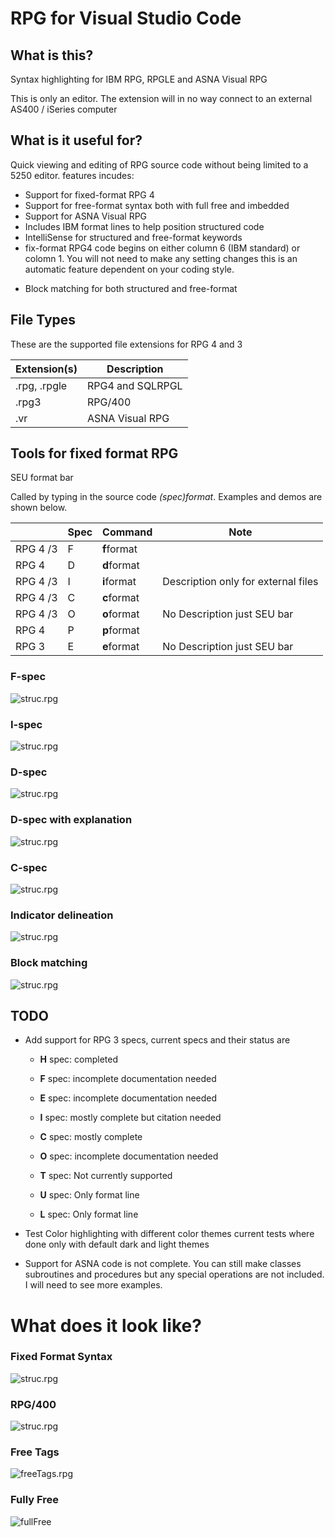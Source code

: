 # RPG for Visual Studio Code

## What is this?
Syntax highlighting for IBM RPG, RPGLE and ASNA Visual RPG 

This is only an editor. The extension will in no way connect to an external AS400 / iSeries computer

## What is it useful for?
Quick viewing and editing of RPG source code without being limited to a 5250 editor. 
features incudes:
+ Support for fixed-format RPG 4
+ Support for free-format syntax both with full free and imbedded
+ Support for ASNA Visual RPG
+ Includes IBM format lines to help position structured code
+ IntelliSense for structured and free-format keywords
+ fix-format RPG4 code begins on either column 6 (IBM standard) or colomn 1. You will not need to make any setting changes this is an automatic feature dependent on your coding style.
* Block matching for both structured and free-format 

## File Types
These are the supported file extensions for RPG 4 and 3 

| Extension(s)        | Description        |
| --------------------| ------------------ |
| .rpg, .rpgle        | RPG4 and SQLRPGL |
| .rpg3               | RPG/400  |
| .vr                 | ASNA Visual RPG |

## Tools for fixed format RPG
SEU format bar

Called by typing in the source code _(spec)format_. Examples and demos are shown below.

|  |Spec| Command | Note |
|--|--|---------|-------------|
|RPG 4 /3 | F | **f**format| 
|RPG 4 | D | **d**format|
|RPG 4 /3 | I | **i**format| Description only for external files |
|RPG 4 /3 | C | **c**format| 
|RPG 4 /3 | O | **o**format| No Description just SEU bar
|RPG 4 | P | **p**format|
|RPG 3 | E | **e**format| No Description just SEU bar

### F-spec
 ![struc.rpg](https://raw.githubusercontent.com/RoySpino/RB_SNS_VSCodeExtentions/main/Images/FSpecFormatLine.gif)
### I-spec
 ![struc.rpg](https://raw.githubusercontent.com/RoySpino/RB_SNS_VSCodeExtentions/main/Images/ISpecVerbos.jpg)
### D-spec
 ![struc.rpg](https://raw.githubusercontent.com/RoySpino/RB_SNS_VSCodeExtentions/main/Images/DFormatLine.gif)
### D-spec with explanation
![struc.rpg](https://raw.githubusercontent.com/RoySpino/RB_SNS_VSCodeExtentions/main/Images/DFormatLine2.gif)
### C-spec
 ![struc.rpg](https://raw.githubusercontent.com/RoySpino/RB_SNS_VSCodeExtentions/main/Images/CSpecFormatLine.gif)
### Indicator delineation
 ![struc.rpg](https://raw.githubusercontent.com/RoySpino/RB_SNS_VSCodeExtentions/main/Images/HiLoEq_higlight.png)
### Block matching
 ![struc.rpg](https://raw.githubusercontent.com/RoySpino/RB_SNS_VSCodeExtentions/main/Images/RPG_BlockMatching.gif)
## TODO
+ Add support for RPG 3 specs, current specs and their status are
    * **H** spec: completed
    * **F** spec: incomplete documentation needed
    * **E** spec: incomplete documentation needed
    * **I** spec: mostly complete but citation needed
    * **C** spec: mostly complete
    * **O** spec: incomplete documentation needed
    
    * **T** spec: Not currently supported
    * **U** spec: Only format line
    * **L** spec: Only format line
    
+ Test Color highlighting with different color themes current tests where done only with default dark and light themes
+ Support for ASNA code is not complete. You can still make classes subroutines and procedures but any special operations are not included. I will need to see more examples.

# What does it look like?
### Fixed Format Syntax
 ![struc.rpg](https://raw.githubusercontent.com/RoySpino/RB_SNS_VSCodeExtentions/main/Images/StructRPG.png)

### RPG/400
 ![struc.rpg](https://raw.githubusercontent.com/RoySpino/RB_SNS_VSCodeExtentions/main/Images/RPG3.png)

### Free Tags
 ![freeTags.rpg](https://raw.githubusercontent.com/RoySpino/RB_SNS_VSCodeExtentions/main/Images/freeTags.png)

### Fully Free
 ![fullFree](https://raw.githubusercontent.com/RoySpino/RB_SNS_VSCodeExtentions/main/Images/FreeFormat.png)
